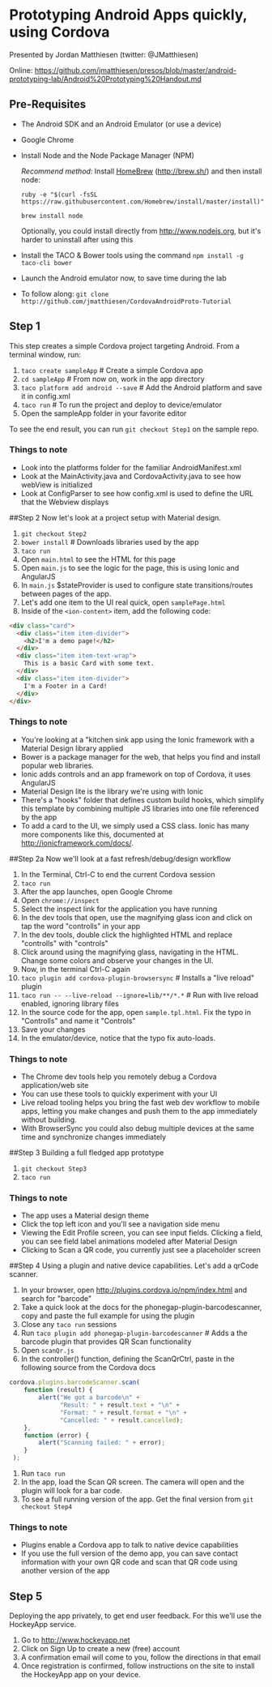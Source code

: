 # Prototyping Android Apps quickly, using Cordova
Presented by Jordan Matthiesen (twitter: @JMatthiesen)

Online: https://github.com/jmatthiesen/presos/blob/master/android-prototyping-lab/Android%20Prototyping%20Handout.md

## Pre-Requisites
- The Android SDK and an Android Emulator (or use a device)
- Google Chrome
- Install Node and the Node Package Manager (NPM)

  *Recommend method*: Install [HomeBrew](http://brew.sh/) (http://brew.sh/) and then install node:
  
  `ruby -e "$(curl -fsSL https://raw.githubusercontent.com/Homebrew/install/master/install)"`
  
  `brew install node`
  
  Optionally, you could install directly from http://www.nodejs.org, but it's harder to uninstall after using this
- Install the TACO & Bower tools using the command `npm install -g taco-cli bower`
- Launch the Android emulator now, to save time during the lab
- To follow along: `git clone http://github.com/jmatthiesen/CordovaAndroidProto-Tutorial` 

## Step 1
This step creates a simple Cordova project targeting Android. From a terminal window, run:

1. `taco create sampleApp` # Create a simple Cordova app
1. `cd sampleApp` # From now on, work in the app directory
1. `taco platform add android --save` # Add the Android platform and save it in config.xml 
1. `taco run` # To run the project and deploy to device/emulator
1. Open the sampleApp folder in your favorite editor

To see the end result, you can run `git checkout Step1` on the sample repo.

### Things to note
- Look into the platforms folder for the familiar AndroidManifest.xml
- Look at the MainActivity.java and CordovaActivity.java to see how webView is initialized
- Look at ConfigParser to see how config.xml is used to define the URL that the Webview displays

##Step 2
Now let's look at a project setup with Material design.

1. `git checkout Step2`
1. `bower install` # Downloads libraries used by the app
1. `taco run`
1. Open `main.html` to see the HTML for this page
1. Open `main.js` to see the logic for the page, this is using Ionic and AngularJS
1. In `main.js` $stateProvider is used to configure state transitions/routes between pages of the app.
1. Let's add one item to the UI real quick, open `samplePage.html`
1. Inside of the `<ion-content>` item, add the following code:
  
  ````HTML
  <div class="card">
    <div class="item item-divider">
      <h2>I'm a demo page!</h2>
    </div>
    <div class="item item-text-wrap">
      This is a basic Card with some text.
    </div>
    <div class="item item-divider">
      I'm a Footer in a Card!
    </div>
  </div>
 ````

### Things to note
- You're looking at a "kitchen sink app using the Ionic framework with a Material Design library applied
- Bower is a package manager for the web, that helps you find and install popular web libraries.
- Ionic adds controls and an app framework on top of Cordova, it uses AngularJS
- Material Design lite is the library we're using with Ionic
- There's a "hooks" folder that defines custom build hooks, which simplify this template by combining multiple JS libraries into one file referenced by the app
- To add a card to the UI, we simply used a CSS class. Ionic has many more components like this, documented at http://ionicframework.com/docs/.

##Step 2a
Now we'll look at a fast refresh/debug/design workflow

1. In the Terminal, Ctrl-C to end the current Cordova session
3. `taco run`
4. After the app launches, open Google Chrome
5. Open `chrome://inspect`
6. Select the inspect link for the application you have running
7. In the dev tools that open, use the magnifying glass icon and click on tap the word "controlls" in your app
8. In the dev tools, double click the highlighted HTML and replace "controlls" with "controls"
9. Click around using the magnifying glass, navigating in the HTML. Change some colors and observe your changes in the UI.
10. Now, in the terminal Ctrl-C again
2. `taco plugin add cordova-plugin-browsersync` # Installs a "live reload" plugin
1. `taco run -- --live-reload --ignore=lib/**/*.*` # Run with live reload enabled, ignoring library files
11. In the source code for the app, open `sample.tpl.html`. Fix the typo in "Controlls" and name it "Controls"
12. Save your changes
13. In the emulator/device, notice that the typo fix auto-loads.

### Things to note
- The Chrome dev tools help you remotely debug a Cordova application/web site
- You can use these tools to quickly experiment with your UI
- Live reload tooling helps you bring the fast web dev workflow to mobile apps, letting you make changes and push them to the app immediately without building.
- With BrowserSync you could also debug multiple devices at the same time and synchronize changes immediately

##Step 3
Building a full fledged app prototype

1. `git checkout Step3`
1. `taco run`

### Things to note
- The app uses a Material design theme
- Click the top left icon and you'll see a navigation side menu
- Viewing the Edit Profile screen, you can see input fields. Clicking a field, you can see field label animations modeled after Material Design
- Clicking to Scan a QR code, you currently just see a placeholder screen

##Step 4
Using a plugin and native device capabilities. Let's add a qrCode scanner.

1. In your browser, open http://plugins.cordova.io/npm/index.html and search for "barcode"
1. Take a quick look at the docs for the phonegap-plugin-barcodescanner, copy and paste the full example for using the plugin
1. Close any `taco run` sessions
1. Run `taco plugin add phonegap-plugin-barcodescanner` # Adds a the barcode plugin that provides QR Scan functionality
1. Open `scanQr.js`
1. In the controller() function, defining the ScanQrCtrl, paste in the following source from the Cordova docs

  ```JavaScript
  cordova.plugins.barcodeScanner.scan(
      function (result) {
          alert("We got a barcode\n" +
                "Result: " + result.text + "\n" +
                "Format: " + result.format + "\n" +
                "Cancelled: " + result.cancelled);
      }, 
      function (error) {
          alert("Scanning failed: " + error);
      }
   );
  ```
1. Run `taco run`
1. In the app, load the Scan QR screen. The camera will open and the plugin will look for a bar code.
1. To see a full running version of the app. Get the final version from `git checkout Step4`

### Things to note
- Plugins enable a Cordova app to talk to native device capabilities
- If you use the full version of the demo app, you can save contact information with your own QR code and scan that QR code using another version of the app

## Step 5
Deploying the app privately, to get end user feedback. For this we'll use the HockeyApp service.

1. Go to http://www.hockeyapp.net
1. Click on Sign Up to create a new (free) account
1. A confirmation email will come to you, follow the directions in that email
1. Once registration is confirmed, follow instructions on the site to install the HockeyApp app on your device.
